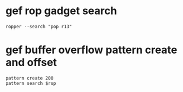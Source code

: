 # gef rop gadget search
```
ropper --search "pop r13"
```

# gef buffer overflow pattern create and offset
```
pattern create 200
pattern search $rsp
```
